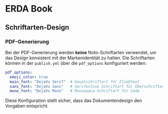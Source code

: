 # ERDA Book

## Schriftarten-Design

### PDF-Generierung
Bei der PDF-Generierung werden **keine** Noto-Schriftarten verwendet, um das Design konsistent mit der Markenidentität zu halten. Die Schriftarten können in der `publish.yml` über die `pdf_options` konfiguriert werden:

```yaml
pdf_options:
  emoji_color: true
  main_font: "DejaVu Serif"  # Hauptschriftart für Fließtext
  sans_font: "DejaVu Sans"   # Serifenlose Schriftart für Überschriften
  mono_font: "DejaVu Mono"   # Monospace-Schriftart für Code
```

Diese Konfiguration stellt sicher, dass das Dokumentendesign den Vorgaben entspricht.